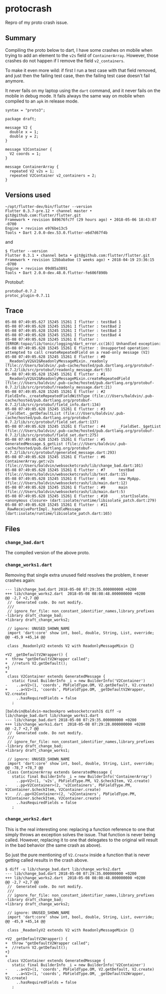 # protocrash

Repro of my proto crash issue.

## Summary

Compiling the proto below to dart, I have some crashes on mobile when trying to add an element
to the `v2s` field of `ContainerArray`. However, those crashes do not happen if I remove the
field `v2_containers`.

To make it even more wild: if first I run a test case with that field removed, and just then
the failing test case, then the failing test case doesn't fail anymore.

It never fails on my laptop using the `dart` command, and it never fails on the mobile in
debug mode. It fails always the same way on mobile when compiled to an `apk` in release
mode.

```
syntax = "proto3";

package draft;

message V2 {
  double x = 1;
  double y = 2;
}

message V2Container {
  V2 coords = 1;
}  

message ContainerArray {
  repeated V2 v2s = 1;
  repeated V2Container v2_containers = 2;
}
```

## Versions used

```
~/opt/flutter-dev/bin/flutter --version           
Flutter 0.3.7-pre.12 • channel master • git@github.com:flutter/flutter.git
Framework • revision 849676fc7f (29 hours ago) • 2018-05-06 18:43:07 -0700
Engine • revision e976be13c5
Tools • Dart 2.0.0-dev.53.0.flutter-e6d7d67f4b
```

and

```
$ flutter --version
Flutter 0.3.1 • channel beta • git@github.com:flutter/flutter.git
Framework • revision 12bbaba9ae (3 weeks ago) • 2018-04-19 23:36:15 -0700
Engine • revision 09d05a3891
Tools • Dart 2.0.0-dev.48.0.flutter-fe606f890b
```

Protobuf:

```
protobuf-0.7.2
protoc_plugin-0.7.11
```

## Trace

```
05-08 07:49:05.627 15245 15261 I flutter : testBad 1
05-08 07:49:05.628 15245 15261 I flutter : testBad 2
05-08 07:49:05.628 15245 15261 I flutter : testBad 3
05-08 07:49:05.628 15245 15261 I flutter : testBad 4
05-08 07:49:05.628 15245 15261 E flutter : [ERROR:topaz/lib/tonic/logging/dart_error.cc(16)] Unhandled exception:
05-08 07:49:05.628 15245 15261 E flutter : Unsupported operation: attempted to call createRepeatedField on a read-only message (V2)
05-08 07:49:05.628 15245 15261 E flutter : #0      __ReadonlyV2&V2&ReadonlyMessageMixin._readonly (file:///Users/baldvin/.pub-cache/hosted/pub.dartlang.org/protobuf-0.7.2/lib/src/protobuf/readonly_message.dart:55)
05-08 07:49:05.628 15245 15261 E flutter : #1      __ReadonlyV2&V2&ReadonlyMessageMixin.createRepeatedField (file:///Users/baldvin/.pub-cache/hosted/pub.dartlang.org/protobuf-0.7.2/lib/src/protobuf/readonly_message.dart:21)
05-08 07:49:05.628 15245 15261 E flutter : #2      FieldInfo._createRepeatedFieldWithType (file:///Users/baldvin/.pub-cache/hosted/pub.dartlang.org/protobuf-0.7.2/lib/src/protobuf/field_info.dart:134)
05-08 07:49:05.628 15245 15261 E flutter : #3      _FieldSet._getDefaultList (file:///Users/baldvin/.pub-cache/hosted/pub.dartlang.org/protobuf-0.7.2/lib/src/protobuf/field_set.dart:137)
05-08 07:49:05.628 15245 15261 E flutter : #4      _FieldSet._$getList (file:///Users/baldvin/.pub-cache/hosted/pub.dartlang.org/protobuf-0.7.2/lib/src/protobuf/field_set.dart:275)
05-08 07:49:05.628 15245 15261 E flutter : #5      GeneratedMessage.$_getList (file:///Users/baldvin/.pub-cache/hosted/pub.dartlang.org/protobuf-0.7.2/lib/src/protobuf/generated_message.dart:293)
05-08 07:49:05.628 15245 15261 E flutter : #6      ContainerArray.get:v2s (file:///Users/baldvin/websocketcrash/lib/change_bad.dart:101)
05-08 07:49:05.628 15245 15261 E flutter : #7      testBad (file:///Users/baldvin/websocketcrash/lib/test.dart:15)
05-08 07:49:05.628 15245 15261 E flutter : #8      new MyApp. (file:///Users/baldvin/websocketcrash/lib/main.dart:12)
05-08 07:49:05.628 15245 15261 E flutter : #9      main (file:///Users/baldvin/websocketcrash/lib/main.dart:5)
05-08 07:49:05.628 15245 15261 E flutter : #10     _startIsolate.<anonymous closure> (dart:isolate/runtime/libisolate_patch.dart:279)
05-08 07:49:05.628 15245 15261 E flutter : #11     _RawReceivePortImpl._handleMessage (dart:isolate/runtime/libisolate_patch.dart:165)
```

## Files

### `change_bad.dart`

The compiled version of the above proto.

### `change_works1.dart`

Removing that single extra unused field resolves the problem, it never crashes again:

```
--- lib/change_bad.dart	2018-05-08 07:29:35.000000000 +0200
+++ lib/change_works2.dart	2018-05-08 08:08:48.000000000 +0200
@@ -2,7 +2,7 @@
 //  Generated code. Do not modify.
 ///
 // ignore_for_file: non_constant_identifier_names,library_prefixes
-library draft_change_bad;
+library draft_change_works2;
 
 // ignore: UNUSED_SHOWN_NAME
 import 'dart:core' show int, bool, double, String, List, override;
@@ -45,9 +45,14 @@
 
 class _ReadonlyV2 extends V2 with ReadonlyMessageMixin {}
 
+V2 _getDefaultV2Wrapper() {
+  throw "getDefaultV2Wrapper called";
+  //return V2.getDefault();
+}
+
 class V2Container extends GeneratedMessage {
   static final BuilderInfo _i = new BuilderInfo('V2Container')
-    ..a<V2>(1, 'coords', PbFieldType.OM, V2.getDefault, V2.create)
+    ..a<V2>(1, 'coords', PbFieldType.OM, _getDefaultV2Wrapper, V2.create)
     ..hasRequiredFields = false
   ;
 
[baldvin@baldvin-macbookpro websocketcrash]$ diff -u lib/change_bad.dart lib/change_works1.dart 
--- lib/change_bad.dart	2018-05-08 07:29:35.000000000 +0200
+++ lib/change_works1.dart	2018-05-08 07:29:28.000000000 +0200
@@ -2,7 +2,7 @@
 //  Generated code. Do not modify.
 ///
 // ignore_for_file: non_constant_identifier_names,library_prefixes
-library draft_change_bad;
+library draft_change_works1;
 
 // ignore: UNUSED_SHOWN_NAME
 import 'dart:core' show int, bool, double, String, List, override;
@@ -78,7 +78,7 @@
 class ContainerArray extends GeneratedMessage {
   static final BuilderInfo _i = new BuilderInfo('ContainerArray')
     ..pp<V2>(1, 'v2s', PbFieldType.PM, V2.$checkItem, V2.create)
-    ..pp<V2Container>(2, 'v2Containers', PbFieldType.PM, V2Container.$checkItem, V2Container.create)
+    //..pp<V2Container>(2, 'v2Containers', PbFieldType.PM, V2Container.$checkItem, V2Container.create)
     ..hasRequiredFields = false
   ;
```

### `change_works2.dart`

This is the real interesting one: replacing a function reference to one that simply
throws an exception solves the issue. That function is never being called. However,
replacing it to one that delegates to the original will result in the bad behavior
(the same crash as above).

So just the pure mentioning of `V2.Create` inside a function that is never getting
called results in the crash above.

```
$ diff -u lib/change_bad.dart lib/change_works2.dart 
--- lib/change_bad.dart	2018-05-08 07:29:35.000000000 +0200
+++ lib/change_works2.dart	2018-05-08 08:08:48.000000000 +0200
@@ -2,7 +2,7 @@
 //  Generated code. Do not modify.
 ///
 // ignore_for_file: non_constant_identifier_names,library_prefixes
-library draft_change_bad;
+library draft_change_works2;
 
 // ignore: UNUSED_SHOWN_NAME
 import 'dart:core' show int, bool, double, String, List, override;
@@ -45,9 +45,14 @@
 
 class _ReadonlyV2 extends V2 with ReadonlyMessageMixin {}
 
+V2 _getDefaultV2Wrapper() {
+  throw "getDefaultV2Wrapper called";
+  //return V2.getDefault();
+}
+
 class V2Container extends GeneratedMessage {
   static final BuilderInfo _i = new BuilderInfo('V2Container')
-    ..a<V2>(1, 'coords', PbFieldType.OM, V2.getDefault, V2.create)
+    ..a<V2>(1, 'coords', PbFieldType.OM, _getDefaultV2Wrapper, V2.create)
     ..hasRequiredFields = false
   ;
```
